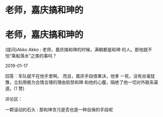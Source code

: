 # 老师，嘉庆搞和珅的

# 老师，嘉庆搞和珅的

(提问)Akko Akko : 老师，嘉庆搞和珅的时候，满朝都是和珅 的人。那他就不怕“乘船落水”之类的事吗？

2019-01-17

回答：军队就不在他手里啊。 而且，嘉庆手段很果决，他爹 一死，没有丝毫犹豫，立刻用极为合情合理的理由软禁和珅 和他的心腹，隔绝了他一切对外联系渠道。(1 赞)

评论区：

一颗滚动的石头 : 那和珅贪污是否也是一种自保的手段呢